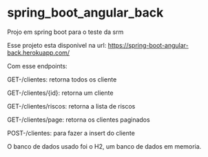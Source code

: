 # spring_boot_angular_back

Projo em spring boot para o teste da srm

Esse projeto esta disponivel na url: https://spring-boot-angular-back.herokuapp.com/

Com esse endpoints:

  GET-/clientes: retorna todos os cliente

  GET-/clientes/{id}: retorna um cliente

  GET-/clientes/riscos: retorna a lista de riscos

  GET-/clientes/page: retorna os clientes paginados

  POST-/clientes: para fazer a insert do cliente


O banco de dados usado foi o H2, um banco de dados em memoria.
